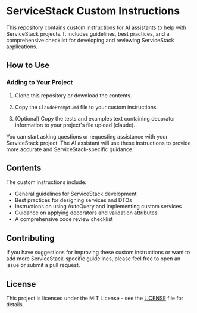 # ServiceStack Custom Instructions

This repository contains custom instructions for AI assistants to help with ServiceStack projects. It includes guidelines, best practices, and a comprehensive checklist for developing and reviewing ServiceStack applications.

## How to Use

### Adding to Your Project

1. Clone this repository or download the contents.

2. Copy the `ClaudePrompt.md` file to your custom instructions.

3. (Optional) Copy the tests and examples text  containing decorator information to your project's file upload (claude).


You can start asking questions or requesting assistance with your ServiceStack project. The AI assistant will use these instructions to provide more accurate and ServiceStack-specific guidance.

## Contents

The custom instructions include:

- General guidelines for ServiceStack development
- Best practices for designing services and DTOs
- Instructions on using AutoQuery and implementing custom services
- Guidance on applying decorators and validation attributes
- A comprehensive code review checklist

## Contributing

If you have suggestions for improving these custom instructions or want to add more ServiceStack-specific guidelines, please feel free to open an issue or submit a pull request.

## License

This project is licensed under the MIT License - see the [LICENSE](LICENSE) file for details.
